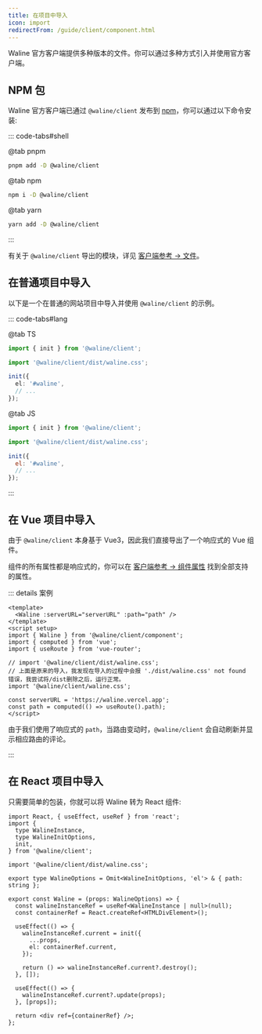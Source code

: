 ```yaml
---
title: 在项目中导入
icon: import
redirectFrom: /guide/client/component.html
---
```


Waline 官方客户端提供多种版本的文件。你可以通过多种方式引入并使用官方客户端。

<!-- more -->

## NPM 包

Waline 官方客户端已通过 `@waline/client` 发布到 [npm](https://www.npmjs.com/package/@waline/client)，你可以通过以下命令安装:

::: code-tabs#shell

@tab pnpm

```bash
pnpm add -D @waline/client
```

@tab npm

```bash
npm i -D @waline/client
```

@tab yarn

```bash
yarn add -D @waline/client
```

:::

有关于 `@waline/client` 导出的模块，详见 [客户端参考 → 文件](../../reference/client/file.md)。

## 在普通项目中导入

以下是一个在普通的网站项目中导入并使用 `@waline/client` 的示例。

::: code-tabs#lang

@tab TS

```ts
import { init } from '@waline/client';

import '@waline/client/dist/waline.css';

init({
  el: '#waline',
  // ...
});
```

@tab JS

```js
import { init } from '@waline/client';

import '@waline/client/dist/waline.css';

init({
  el: '#waline',
  // ...
});
```

:::

## 在 Vue 项目中导入

由于 `@waline/client` 本身基于 Vue3，因此我们直接导出了一个响应式的 Vue 组件。

组件的所有属性都是响应式的，你可以在 [客户端参考 → 组件属性](../../reference/client/props.md) 找到全部支持的属性。

::: details 案例

```vue
<template>
  <Waline :serverURL="serverURL" :path="path" />
</template>
<script setup>
import { Waline } from '@waline/client/component';
import { computed } from 'vue';
import { useRoute } from 'vue-router';

// import '@waline/client/dist/waline.css';
// 上面是原来的导入，我发现在导入的过程中会报 './dist/waline.css' not found 错误，我尝试将/dist删除之后，运行正常。
import '@waline/client/waline.css';

const serverURL = 'https://waline.vercel.app';
const path = computed(() => useRoute().path);
</script>
```

由于我们使用了响应式的 `path`，当路由变动时，`@waline/client` 会自动刷新并显示相应路由的评论。

:::

## 在 React 项目中导入

只需要简单的包装，你就可以将 Waline 转为 React 组件:

```tsx
import React, { useEffect, useRef } from 'react';
import {
  type WalineInstance,
  type WalineInitOptions,
  init,
} from '@waline/client';

import '@waline/client/dist/waline.css';

export type WalineOptions = Omit<WalineInitOptions, 'el'> & { path: string };

export const Waline = (props: WalineOptions) => {
  const walineInstanceRef = useRef<WalineInstance | null>(null);
  const containerRef = React.createRef<HTMLDivElement>();

  useEffect(() => {
    walineInstanceRef.current = init({
      ...props,
      el: containerRef.current,
    });

    return () => walineInstanceRef.current?.destroy();
  }, []);

  useEffect(() => {
    walineInstanceRef.current?.update(props);
  }, [props]);

  return <div ref={containerRef} />;
};
```
